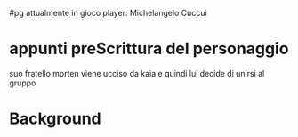 #pg 
attualmente in gioco
player: Michelangelo Cuccui

# appunti preScrittura del personaggio
suo fratello morten viene ucciso da kaia e quindi lui decide di unirsi al gruppo
# Background
